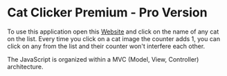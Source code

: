 # Cat Clicker Premium - Pro Version

To use this application open this [Website](https://fernandanauata.github.io/Courses/frontend-nanodegree/09-Project-Neighborhood-Map/Cat-Clicker-Premium-Pro/) and click on the name of any cat on the list. Every time you click on a cat image the counter adds 1, you can click on any from the list and their counter won't interfere each other.

The JavaScript is organized within a MVC (Model, View, Controller) architecture.

